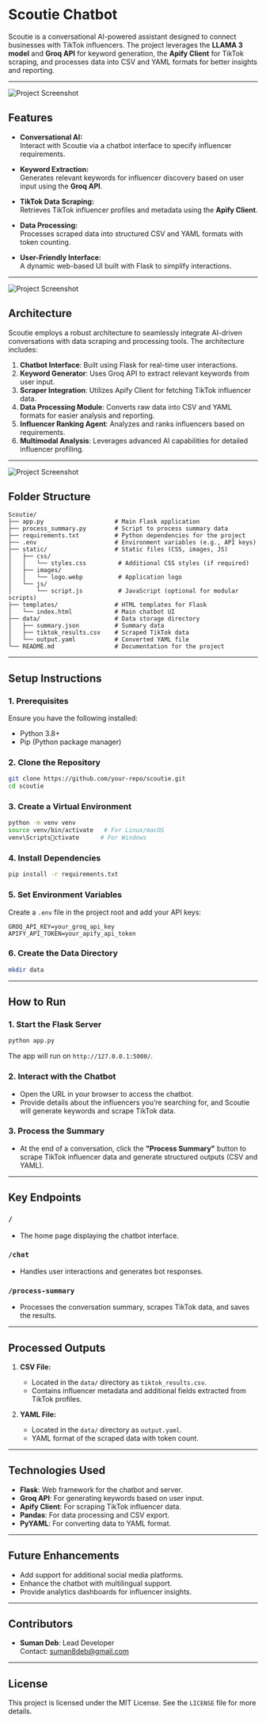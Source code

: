 
# **Scoutie Chatbot**

Scoutie is a conversational AI-powered assistant designed to connect businesses with TikTok influencers. The project leverages the **LLAMA 3 model** and **Groq API** for keyword generation, the **Apify Client** for TikTok scraping, and processes data into CSV and YAML formats for better insights and reporting.

---

![Project Screenshot](images/Screenshot2.png)



## **Features**

- **Conversational AI:**  
  Interact with Scoutie via a chatbot interface to specify influencer requirements.

- **Keyword Extraction:**  
  Generates relevant keywords for influencer discovery based on user input using the **Groq API**.

- **TikTok Data Scraping:**  
  Retrieves TikTok influencer profiles and metadata using the **Apify Client**.

- **Data Processing:**  
  Processes scraped data into structured CSV and YAML formats with token counting.

- **User-Friendly Interface:**  
  A dynamic web-based UI built with Flask to simplify interactions.

---

![Project Screenshot](images/Screenshot1.png)

## **Architecture**

Scoutie employs a robust architecture to seamlessly integrate AI-driven conversations with data scraping and processing tools. The architecture includes:

1. **Chatbot Interface**: Built using Flask for real-time user interactions.
2. **Keyword Generator**: Uses Groq API to extract relevant keywords from user input.
3. **Scraper Integration**: Utilizes Apify Client for fetching TikTok influencer data.
4. **Data Processing Module**: Converts raw data into CSV and YAML formats for easier analysis and reporting.
5. **Influencer Ranking Agent**: Analyzes and ranks influencers based on requirements.
6. **Multimodal Analysis**: Leverages advanced AI capabilities for detailed influencer profiling.

---

![Project Screenshot](images/Screenshot.png)

## **Folder Structure**

```
Scoutie/
├── app.py                    # Main Flask application
├── process_summary.py        # Script to process summary data
├── requirements.txt          # Python dependencies for the project
├── .env                      # Environment variables (e.g., API keys)
├── static/                   # Static files (CSS, images, JS)
│   ├── css/
│   │   └── styles.css         # Additional CSS styles (if required)
│   ├── images/
│   │   └── logo.webp          # Application logo
│   └── js/
│       └── script.js          # JavaScript (optional for modular scripts)
├── templates/                # HTML templates for Flask
│   └── index.html            # Main chatbot UI
├── data/                     # Data storage directory
│   ├── summary.json          # Summary data
│   ├── tiktok_results.csv    # Scraped TikTok data
│   └── output.yaml           # Converted YAML file
└── README.md                 # Documentation for the project
```

---

## **Setup Instructions**

### **1. Prerequisites**

Ensure you have the following installed:

- Python 3.8+
- Pip (Python package manager)

### **2. Clone the Repository**
```bash
git clone https://github.com/your-repo/scoutie.git
cd scoutie
```

### **3. Create a Virtual Environment**
```bash
python -m venv venv
source venv/bin/activate   # For Linux/macOS
venv\Scriptsctivate      # For Windows
```

### **4. Install Dependencies**
```bash
pip install -r requirements.txt
```

### **5. Set Environment Variables**

Create a `.env` file in the project root and add your API keys:
```
GROQ_API_KEY=your_groq_api_key
APIFY_API_TOKEN=your_apify_api_token
```

### **6. Create the Data Directory**
```bash
mkdir data
```

---

## **How to Run**

### **1. Start the Flask Server**
```bash
python app.py
```

The app will run on `http://127.0.0.1:5000/`.

### **2. Interact with the Chatbot**
- Open the URL in your browser to access the chatbot.
- Provide details about the influencers you’re searching for, and Scoutie will generate keywords and scrape TikTok data.

### **3. Process the Summary**
- At the end of a conversation, click the **"Process Summary"** button to scrape TikTok influencer data and generate structured outputs (CSV and YAML).

---

## **Key Endpoints**

### **`/`**
- The home page displaying the chatbot interface.

### **`/chat`**
- Handles user interactions and generates bot responses.

### **`/process-summary`**
- Processes the conversation summary, scrapes TikTok data, and saves the results.

---

## **Processed Outputs**

1. **CSV File:**
   - Located in the `data/` directory as `tiktok_results.csv`.
   - Contains influencer metadata and additional fields extracted from TikTok profiles.

2. **YAML File:**
   - Located in the `data/` directory as `output.yaml`.
   - YAML format of the scraped data with token count.

---

## **Technologies Used**

- **Flask**: Web framework for the chatbot and server.
- **Groq API**: For generating keywords based on user input.
- **Apify Client**: For scraping TikTok influencer data.
- **Pandas**: For data processing and CSV export.
- **PyYAML**: For converting data to YAML format.

---

## **Future Enhancements**

- Add support for additional social media platforms.
- Enhance the chatbot with multilingual support.
- Provide analytics dashboards for influencer insights.

---

## **Contributors**

- **Suman Deb**: Lead Developer  
  Contact: suman8deb@gmail.com

---

## **License**

This project is licensed under the MIT License. See the `LICENSE` file for more details.
